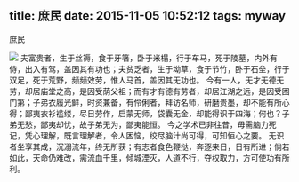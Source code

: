 title: 庶民
date: 2015-11-05 10:52:12
tags: myway
------------------
庶民
<!--more-->
![](1.jpg)
夫富贵者，生于丝褥，食于牙箸，卧于米榻，行于车马，死于陵墓，内外有侍，出入有驾，盖因其有功也；夫贫乏者，生于坳草，食于节竹，卧于石垒，行于双足，死于荒野，频频效劳，惟人马首，盖因其无功也。
今有一人，无才无德无劳，却居庙堂之高，是因受荫父祖；而有才有德有劳者，却居江湖之远，是因受困门第；子弟衣履光鲜，时资兼备，有伶俐者，拜访名师，研磨贵墨，却不能有所心得；鄙夷衣衫褴缕，尽日劳作，启蒙无师，袋囊无金，却能得识于四海；何也？子弟无愁，鄙夷却忧，故子弟无为，鄙夷能恒。
今之学术已非往昔，毋需脑力死记，凭心理解，既言理解者，令人困恼，绞尽脑汁尚可得，可知恒心之要。
无识者坐享其成，沉溺流年，终无所获；有志者食色鞭挞，奔逐来日，日有所进；倘若如此，天命仍难改，需流血千里，倾城湮灭，人道不行，夺权取力，方可使功有所利。
